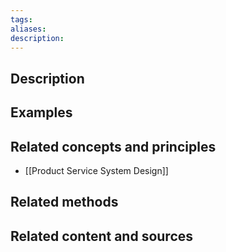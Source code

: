 ```yaml
---
tags: 
aliases: 
description:
---
```


## Description


## Examples 


## Related concepts and principles
- [[Product Service System Design]]

## Related methods


## Related content and sources
